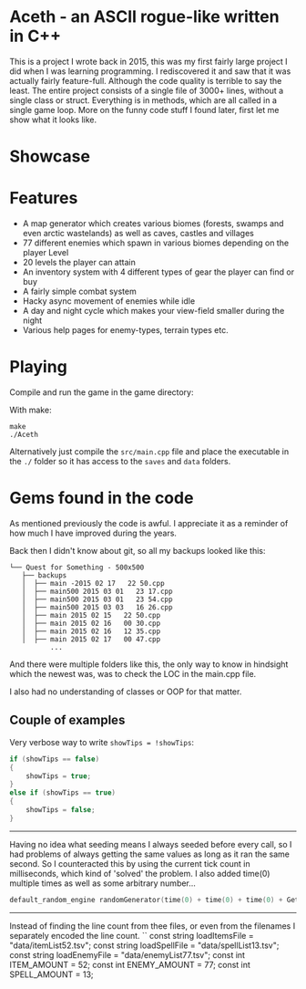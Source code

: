 # Aceth - an ASCII rogue-like written in C++

This is a project I wrote back in 2015, this was my first fairly large project I did when I was learning programming. I rediscovered it and saw that it was actually fairly feature-full. Although the code quality is terrible to say the least. The entire project consists of a single file of 3000+ lines, without a single class or struct. Everything is in methods, which are all called in a single game loop. More on the funny code stuff I found later, first let me show what it looks like.

# Showcase 

# Features

* A map generator which creates various biomes (forests, swamps and even arctic wastelands) as well as caves, castles and villages
* 77 different enemies which spawn in various biomes depending on the player Level
* 20 levels the player can attain
* An inventory system with 4 different types of gear the player can find or buy
* A fairly simple combat system
* Hacky async movement of enemies while idle
* A day and night cycle which makes your view-field smaller during the night
* Various help pages for enemy-types, terrain types etc.

# Playing

Compile and run the game in the game directory:

With make:
```
make
./Aceth
```

Alternatively just compile the `src/main.cpp` file and place the executable in the `./` folder so it has access to the `saves` and `data` folders.

# Gems found in the code

As mentioned previously the code is awful. I appreciate it as a reminder of how much I have improved during the years.

Back then I didn't know about git, so all my backups looked like this: 

```
└── Quest for Something - 500x500
   ├── backups
   │  ├── main -2015 02 17   22 50.cpp
   │  ├── main500 2015 03 01   23 17.cpp
   │  ├── main500 2015 03 01   23 54.cpp
   │  ├── main500 2015 03 03   16 26.cpp
   │  ├── main 2015 02 15   22 50.cpp
   │  ├── main 2015 02 16   00 30.cpp
   │  ├── main 2015 02 16   12 35.cpp
   │  ├── main 2015 02 17   00 47.cpp
          ...
```

And there were multiple folders like this, the only way to know in hindsight which the newest was, was to check the LOC in the main.cpp file.

I also had no understanding of classes or OOP for that matter.

## Couple of examples

Very verbose way to write `showTips = !showTips`:
```cpp
if (showTips == false)
{
    showTips = true;
}
else if (showTips == true)
{
    showTips = false;
}
```

---

Having no idea what seeding means I always seeded before every call, so I had problems of always getting the same values as long as it ran the same second. So I counteracted this by using the current tick count in milliseconds, which kind of 'solved' the problem. I also added time(0) multiple times as well as some arbitrary number...
```cpp
default_random_engine randomGenerator(time(0) + time(0) + time(0) + GetTickCount() + myRan);
```


---

Instead of finding the line count from thee files, or even from the filenames I separately encoded the line count.
``
const string loadItemsFile = "data/itemList52.tsv";
const string loadSpellFile = "data/spellList13.tsv";
const string loadEnemyFile = "data/enemyList77.tsv";
const int ITEM_AMOUNT = 52;
const int ENEMY_AMOUNT = 77;
const int SPELL_AMOUNT = 13;
```
